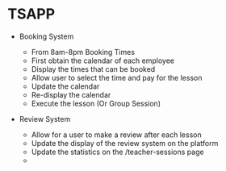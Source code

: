 # TSAPP

- Booking System
    - From 8am-8pm Booking Times
    - First obtain the calendar of each employee
    - Display the times that can be booked
    - Allow user to select the time and pay for the lesson
    - Update the calendar 
    - Re-display the calendar 
    - Execute the lesson (Or Group Session)

- Review System
    - Allow for a user to make a review after each lesson
    - Update the display of the review system on the platform 
    - Update the statistics on the /teacher-sessions page 
    - 